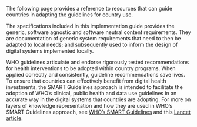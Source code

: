 The following page provides a reference to resources that can guide countries in adapting the guidelines for country use.

The specifications included in this implementation guide provides the generic, software agnostic and software neutral content requirements. They are documentation of generic system requirements that need to then be adapted to local needs; and subsequently used to inform the design of digital systems implemented locally.

WHO guidelines articulate and endorse rigorously tested recommendations for health interventions to be adopted within country programs. When applied correctly and consistently, guideline recommendations save lives. To ensure that countries can effectively benefit from digital health investments, the SMART Guidelines approach is intended to facilitate the adoption of WHO’s clinical, public health and data use guidelines in an accurate way in the digital systems that countries are adopting.
For more on layers of knowledge representation and how they are used in WHO’s SMART Guidelines approach, see [WHO’s SMART Guidelines](https://www.who.int/teams/digital-health-and-innovation/smart-guidelines) and this [Lancet article](https://www.thelancet.com/journals/landig/article/PIIS2589-7500(21)00038-8/fulltext).